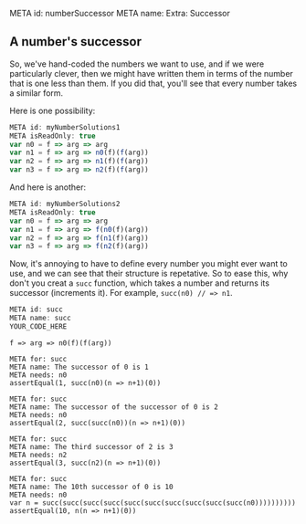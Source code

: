 META id: numberSuccessor
META name: Extra: Successor

A number's successor
--------------------

So, we've hand-coded the numbers we want to use, and if we were particularly
clever, then we might have written them in terms of the number that is one less
than them. If you did that, you'll see that every number takes a similar form.

Here is one possibility:

```js
META id: myNumberSolutions1
META isReadOnly: true
var n0 = f => arg => arg
var n1 = f => arg => n0(f)(f(arg))
var n2 = f => arg => n1(f)(f(arg))
var n3 = f => arg => n2(f)(f(arg))
```

And here is another:

```js
META id: myNumberSolutions2
META isReadOnly: true
var n0 = f => arg => arg
var n1 = f => arg => f(n0(f)(arg))
var n2 = f => arg => f(n1(f)(arg))
var n3 = f => arg => f(n2(f)(arg))
```

Now, it's annoying to have to define every number you might ever want to use,
and we can see that their structure is repetative. So to ease this, why don't
you creat a `succ` function, which takes a number and returns its successor
(increments it). For example, `succ(n0) // => n1`.


```js
META id: succ
META name: succ
YOUR_CODE_HERE
```

```solution
f => arg => n0(f)(f(arg))
```

```test
META for: succ
META name: The successor of 0 is 1
META needs: n0
assertEqual(1, succ(n0)(n => n+1)(0))
```

```test
META for: succ
META name: The successor of the successor of 0 is 2
META needs: n0
assertEqual(2, succ(succ(n0))(n => n+1)(0))
```

```test
META for: succ
META name: The third successor of 2 is 3
META needs: n2
assertEqual(3, succ(n2)(n => n+1)(0))
```

```test
META for: succ
META name: The 10th successor of 0 is 10
META needs: n0
var n = succ(succ(succ(succ(succ(succ(succ(succ(succ(succ(n0))))))))))
assertEqual(10, n(n => n+1)(0))
```

